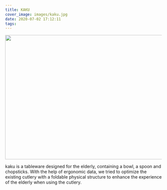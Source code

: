 ```yaml
---
title: KAKU
cover_image: images/kaku.jpg
date: 2020-07-02 17:12:11
tags:
---
```

<p style="text-align: center; ">
<img alt="" src="https://s2.loli.net/2022/01/12/pLkD2oPaKFNtbQy.jpg" style="width: 600px; height: 400px; " /></p>
kaku is a tableware designed for the elderly, containing a bowl, a spoon and chopsticks.   
With the help of ergonomic data, we tried to optimize the existing cutlery with a foldable  
physical structure to enhance the experience of the elderly when using the cutlery.


